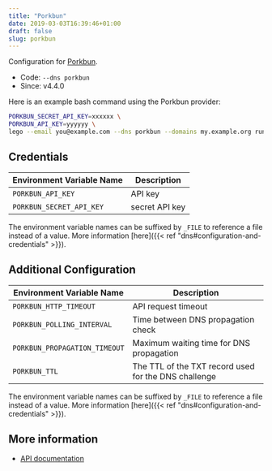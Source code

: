 ```yaml
---
title: "Porkbun"
date: 2019-03-03T16:39:46+01:00
draft: false
slug: porkbun
---
```


<!-- THIS DOCUMENTATION IS AUTO-GENERATED. PLEASE DO NOT EDIT. -->
<!-- providers/dns/porkbun/porkbun.toml -->
<!-- THIS DOCUMENTATION IS AUTO-GENERATED. PLEASE DO NOT EDIT. -->


Configuration for [Porkbun](https://porkbun.com/).


<!--more-->

- Code: `--dns porkbun`
- Since: v4.4.0


Here is an example bash command using the Porkbun provider:

```bash
PORKBUN_SECRET_API_KEY=xxxxxx \
PORKBUN_API_KEY=yyyyyy \
lego --email you@example.com --dns porkbun --domains my.example.org run
```




## Credentials

| Environment Variable Name | Description |
|-----------------------|-------------|
| `PORKBUN_API_KEY` | API key |
| `PORKBUN_SECRET_API_KEY` | secret API key |

The environment variable names can be suffixed by `_FILE` to reference a file instead of a value.
More information [here]({{< ref "dns#configuration-and-credentials" >}}).


## Additional Configuration

| Environment Variable Name | Description |
|--------------------------------|-------------|
| `PORKBUN_HTTP_TIMEOUT` | API request timeout |
| `PORKBUN_POLLING_INTERVAL` | Time between DNS propagation check |
| `PORKBUN_PROPAGATION_TIMEOUT` | Maximum waiting time for DNS propagation |
| `PORKBUN_TTL` | The TTL of the TXT record used for the DNS challenge |

The environment variable names can be suffixed by `_FILE` to reference a file instead of a value.
More information [here]({{< ref "dns#configuration-and-credentials" >}}).




## More information

- [API documentation](https://porkbun.com/api/json/v3/documentation)

<!-- THIS DOCUMENTATION IS AUTO-GENERATED. PLEASE DO NOT EDIT. -->
<!-- providers/dns/porkbun/porkbun.toml -->
<!-- THIS DOCUMENTATION IS AUTO-GENERATED. PLEASE DO NOT EDIT. -->
